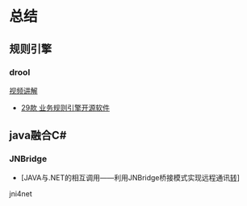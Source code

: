# 总结

## 规则引擎

### drool

[视频讲解](https://www.bilibili.com/video/BV13p411Z7FU?from=search&seid=16362187905726574319)

- [29款 业务规则引擎开源软件](https://blog.csdn.net/rise51/article/details/51588011)

## java融合C#

### JNBridge

- [JAVA与.NET的相互调用——利用JNBridge桥接模式实现远程通讯[转\]](https://www.cnblogs.com/qiyebao/p/3770392.html)

jni4net



